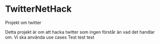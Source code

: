 # TwitterNetHack
Projekt om twitter

Detta projekt är om att hacka twitter som ingen förstår än vad det handlar om. Vi ska använda use cases
Test test test
